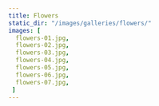 ```yaml
---
title: Flowers
static_dir: "/images/galleries/flowers/"
images: [
  flowers-01.jpg,
  flowers-02.jpg,
  flowers-03.jpg,
  flowers-04.jpg,
  flowers-05.jpg,
  flowers-06.jpg,
  flowers-07.jpg,
 ]
---
```


